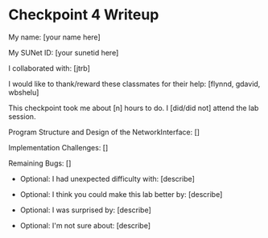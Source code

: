 Checkpoint 4 Writeup
====================

My name: [your name here]

My SUNet ID: [your sunetid here]

I collaborated with: [jtrb]

I would like to thank/reward these classmates for their help: [flynnd, gdavid, wbshelu]

This checkpoint took me about [n] hours to do. I [did/did not] attend the lab session.

Program Structure and Design of the NetworkInterface:
[]

Implementation Challenges:
[]

Remaining Bugs:
[]

- Optional: I had unexpected difficulty with: [describe]

- Optional: I think you could make this lab better by: [describe]

- Optional: I was surprised by: [describe]

- Optional: I'm not sure about: [describe]
